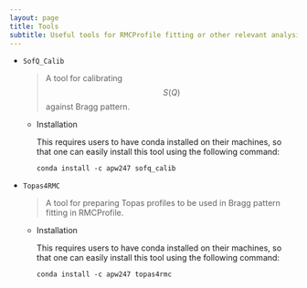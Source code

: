 ```yaml
---
layout: page
title: Tools
subtitle: Useful tools for RMCProfile fitting or other relevant analysis.
---
```


- `SofQ_Calib`

    > A tool for calibrating $$S(Q)$$ against Bragg pattern.

    - Installation

        This requires users to have conda installed on their machines, so
        that one can easily install this tool using the following command:

        ```
        conda install -c apw247 sofq_calib
        ```

- `Topas4RMC`

    > A tool for preparing Topas profiles to be used in Bragg pattern
    fitting in RMCProfile.

    - Installation

        This requires users to have conda installed on their machines,
        so that one can easily install this tool using the following command:

        ```
        conda install -c apw247 topas4rmc
        ```
